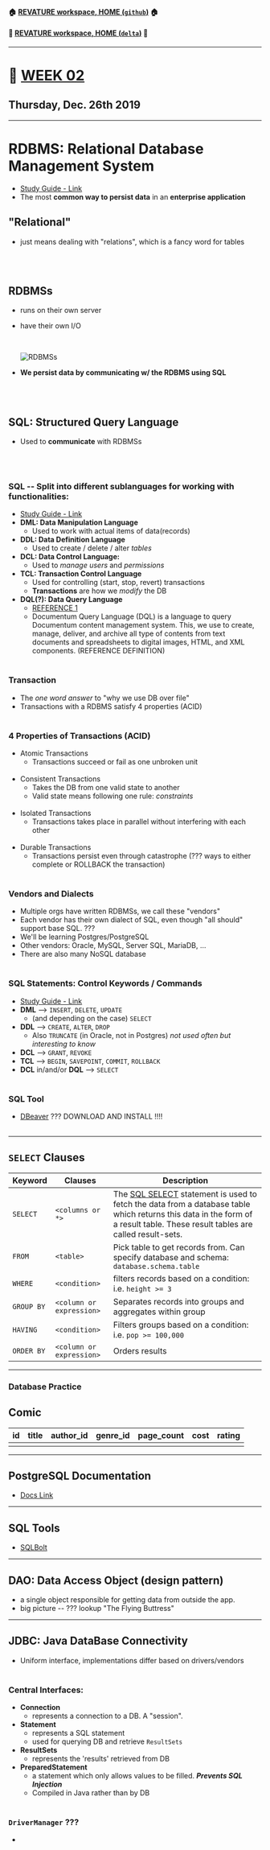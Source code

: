 #### :house: [REVATURE workspace, HOME (`github`)](https://github.com/joedonline/REVATURE__workspace)  :house:
#### :house_with_garden: [REVATURE workspace, HOME (`delta`)](https://github.com/deltachannel/REVATURE__workspace) :house_with_garden:
---
# :calendar: [WEEK 02](https://github.com/joedonline/REVATURE__workspace/tree/master/WEEK__02)
## Thursday, Dec. 26th 2019

---
# RDBMS: Relational Database Management System
- [Study Guide - Link](https://sites.google.com/revature.com/studyguide/databasesql)
- The most **common way to persist data** in an **enterprise application**

## "Relational"
- just means dealing with "relations", which is a fancy word for tables

<br><br>

## RDBMSs
- runs on their own server
- have their own I/O

  <br>

  ![RDBMSs](what_is_rdbms.jpg)

- **We persist data by communicating w/ the RDBMS using SQL** 

<br><br>

## SQL: Structured Query Language
- Used to **communicate** with RDBMSs

<br><br>

### SQL -- Split into different sublanguages for working with functionalities:
- [Study Guide - Link](https://sites.google.com/revature.com/studyguide/databasesql#h.p_O_Df70ohDyTa)
- **DML: Data Manipulation Language**
  * Used to work with actual items of data(records)
- **DDL: Data Definition Language**
  * Used to create / delete / alter *tables*
- **DCL: Data Control Language:**
  * Used to *manage users* and *permissions*
- **TCL: Transaction Control Language**
  * Used for controlling (start, stop, revert) transactions
  * **Transactions** are how we *modify* the DB
- **DQL(?): Data Query Language**
  * [REFERENCE 1](https://geekflare.com/what-is-dql/)
  * Documentum Query Language (DQL) is a language to query Documentum content management system. This, we use to create, manage, deliver, and archive all type of contents from text documents and spreadsheets to digital images, HTML, and XML components. (REFERENCE DEFINITION) <br><br>

### Transaction
- The *one word answer* to "why we use DB over file"
- Transactions with a RDBMS satisfy 4 properties (ACID) <br><br>

### 4 Properties of Transactions (ACID)
 * Atomic Transactions
    - Transactions succeed or fail as one unbroken unit <br><br>
 * Consistent Transactions
    - Takes the DB from one valid state to another
    - Valid state means following one rule: *constraints* <br><br>
 * Isolated Transactions
    - Transactions takes place in parallel without interfering with each other <br><br>
 * Durable Transactions
    - Transactions persist even through catastrophe (??? ways to either complete or ROLLBACK the transaction) <br><br>

### Vendors and Dialects
- Multiple orgs have written RDBMSs, we call these "vendors"
- Each vendor has their own dialect of SQL, even though "all should" support base SQL. ???
- We'll be learning Postgres/PostgreSQL
- Other vendors: Oracle, MySQL, Server SQL, MariaDB, ...
- There are also many NoSQL database
<br><br>

### SQL Statements: Control Keywords / Commands
- [Study Guide - Link](https://sites.google.com/revature.com/studyguide/databasesql#h.p_O_Df70ohDyTa)
- **DML** --> `INSERT`, `DELETE`, `UPDATE`
  * (and depending on the case) `SELECT`
- **DDL** --> `CREATE`, `ALTER`, `DROP`
  * Also `TRUNCATE` (in Oracle, not in Postgres) *not used often but interesting to know*
- **DCL** --> `GRANT`, `REVOKE`
- **TCL** --> `BEGIN`, `SAVEPOINT`, `COMMIT`, `ROLLBACK`
- **DCL** in/and/or **DQL** --> `SELECT`
<br><br>

### SQL Tool
- [DBeaver](https://dbeaver.io/download) ??? DOWNLOAD AND INSTALL !!!!
<br><br>

---
## `SELECT` Clauses

| Keyword | Clauses | Description
|-|-|-|
| `SELECT` | `<columns or *>` | The [SQL SELECT](https://sites.google.com/revature.com/studyguide/databasesql#h.p_zS24Tk7OET-Q) statement is used to fetch the data from a database table which returns this data in the form of a result table. These result tables are called result-sets. |
| `FROM` | `<table>` | Pick table to get records from. Can specify database and schema: `database.schema.table` |
| `WHERE` | `<condition>` | filters records based on a condition: i.e. `height >= 3` |
| `GROUP BY` | `<column or expression>` | Separates records into groups and aggregates within group |
| `HAVING` | `<condition>` | Filters groups based on a condition: i.e. `pop >= 100,000` |
| `ORDER BY` | `<column or expression>` | Orders results |

---
### Database Practice

## Comic

| id | title | author_id | genre_id | page_count | cost | rating |
|-|-|-|-|-|-|-|
|  |||||||

---
## PostgreSQL Documentation
- [Docs Link](https://postgresql.org/docs)

---
## SQL Tools
- [SQLBolt](#tbd)

--- 
## DAO: Data Access Object (design pattern)
- a single object responsible for getting data from outside the app.
- big picture -- ??? lookup "The Flying Buttress"

---
## JDBC: Java DataBase Connectivity
- Uniform interface, implementations differ based on drivers/vendors
<br><br>

### Central Interfaces:
- **Connection** 
  * represents a connection to a DB. A "session".
- **Statement**
  * represents a SQL statement
  * used for querying DB and retrieve `ResultSets`
- **ResultSets**
  * represents the 'results' retrieved from DB
- **PreparedStatement**
  * a statement which only allows values to be filled. ***Prevents SQL Injection***
  * Compiled in Java rather than by DB
  <br><br>

### `DriverManager` ???
- 
